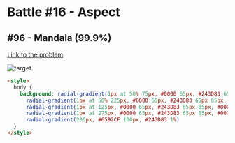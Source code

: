 # Battle #16 - Aspect

## #96 - Mandala (99.9%)

[Link to the problem](https://cssbattle.dev/play/96)

![target](https://cssbattle.dev/targets/96.png)


```html
<style>
  body {
    background: radial-gradient(1px at 50% 75px, #0000 65px, #243D83 65px 85px, #0000 1%),
      radial-gradient(1px at 50% 225px, #0000 65px, #243D83 65px 85px, #0000 1%),
      radial-gradient(1px at 125px, #0000 65px, #243D83 65px 85px, #0000 1%),
      radial-gradient(1px at 275px, #0000 65px, #243D83 65px 85px, #0000 1%),
      radial-gradient(200px, #6592CF 100px, #243D83 1%)
  }
</style>
```
